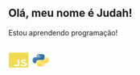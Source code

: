 ## Olá, meu nome é Judah!

Estou aprendendo programação!

<div style="display: inline_block"><br>
  <img align="center" alt="Judah-Js" height="30" width="40" src="https://raw.githubusercontent.com/devicons/devicon/master/icons/javascript/javascript-plain.svg">
  <img align="center" alt="Judah-Python" height="30" width="40" src="https://raw.githubusercontent.com/devicons/devicon/master/icons/python/python-original.svg">
  
</div>
  





